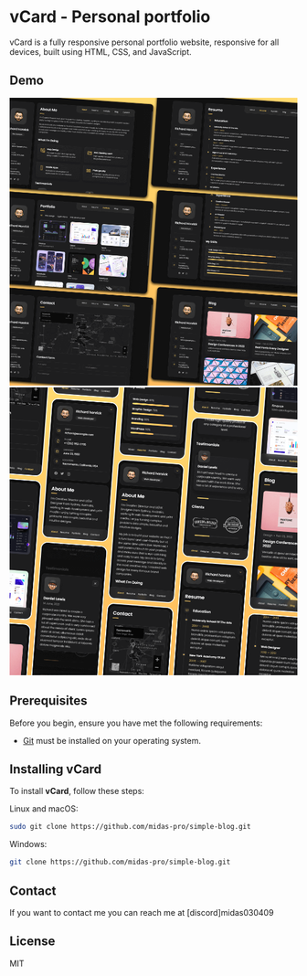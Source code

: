 # vCard - Personal portfolio


vCard is a fully responsive personal portfolio website, responsive for all devices, built using HTML, CSS, and JavaScript.

## Demo

![vCard Desktop Demo](./website-demo-image/desktop.png "Desktop Demo")
![vCard Mobile Demo](./website-demo-image/mobile.png "Mobile Demo")

## Prerequisites

Before you begin, ensure you have met the following requirements:

* [Git](https://git-scm.com/downloads "Download Git") must be installed on your operating system.

## Installing vCard

To install **vCard**, follow these steps:

Linux and macOS:

```bash
sudo git clone https://github.com/midas-pro/simple-blog.git
```

Windows:

```bash
git clone https://github.com/midas-pro/simple-blog.git
```

## Contact

If you want to contact me you can reach me at [discord]midas030409

## License

MIT
